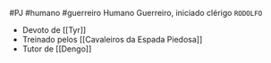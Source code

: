 #PJ #humano #guerreiro
Humano
Guerreiro, iniciado clérigo
`RODOLFO`

- Devoto de [[Tyr]]
- Treinado pelos [[Cavaleiros da Espada Piedosa]]
- Tutor de [[Dengo]]